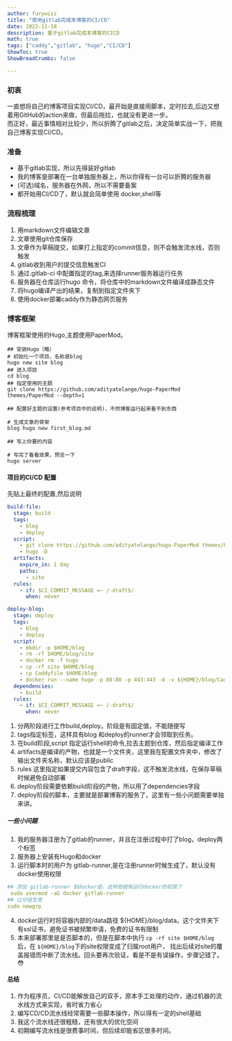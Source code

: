 ```yaml
---
author: furywizz
title: "使用gitlab完成本博客的CI/CD"
date: 2022-11-18
description: 基于gitlab完成本博客的CICD
math: true
tags: ["caddy","gitlab", "hugo","CI/CD"]
ShowToc: true
ShowBreadCrumbs: false

---
```


### 初衷
一直想将自己的博客项目实现CI/CD，最开始是直接用脚本，定时拉去,后边又想着用GitHub的action来做，但最后拖拉，也就没有更进一步。       
而正好，最近事情相对比较少，所以折腾了gitlab之后，决定简单实战一下，把我自己博客实现CI/CD。

### 准备
- 基于gitlab实现，所以先得装好gitlab
- 我的博客是部署在一台单独服务器上，所以你得有一台可以折腾的服务器
- (可选)域名，服务器在外网，所以不需要备案
- 都开始用CI/CD了，默认就会简单使用 docker,shell等

### 流程梳理
1. 用markdown文件编辑文章
2. 文章使用git仓库保存
3. 文章作为草稿提交，如果打上指定的commit信息，则不会触发流水线，否则触发 
4. gitlab收到用户的提交信息触发CI
5. 通过.gitlab-ci 中配置指定的tag,来选择runner服务器运行任务
6. 服务器在仓库运行hugo 命令，将仓库中的markdown文件编译成静态文件
7. 将hugo编译产出的结果，复制到指定文件夹下
8. 使用docker部署caddy作为静态网页服务

### 博客框架
博客框架使用的Hugo,主题使用PaperMod。
```shell
## 安装Hugo（略）
# 初始化一个项目，名称是blog
hugo new site blog  
## 进入项目
cd blog
## 指定使用的主题
git clone https://github.com/adityatelange/hugo-PaperMod themes/PaperMod --depth=1

## 配置好主题的设置(参考项目中的说明)，不然博客运行起来看不到东西

# 生成文章的骨架
blog hugo new first_blog.md

## 写上你要的内容

# 写完了看看效果，预览一下
hugo server
```

#### 项目的CI/CD 配置
先贴上最终的配置,然后说明
```yaml
build-file:
  stage: build
  tags:
    - blog
    - deploy
  script:
    - git clone https://github.com/adityatelange/hugo-PaperMod themes/PaperMod --depth=1
    - hugo -D
  artifacts:
    expire_in: 1 day
    paths:
      - site
  rules:
    - if: $CI_COMMIT_MESSAGE =~ /-draft$/
      when: never

deploy-blog:
  stage: deploy
  tags:
    - blog
    - deploy
  script:
    - mkdir -p $HOME/blog
    - rm -rf $HOME/blog/site
    - docker rm -f hugo
    - cp -rf site $HOME/blog
    - cp Caddyfile $HOME/blog
    - docker run --name hugo -p 80:80 -p 443:443 -d -v ${HOME}/blog/Caddyfile:/etc/caddy/Caddyfile -v ${HOME}/blog/site:/var/www  -v ${HOME}/blog/config:/config -v ${HOME}/blog/data:/data -e TZ=Asia/Shanghai caddy
  dependencies:
    - build
  rules:
    - if: $CI_COMMIT_MESSAGE =~ /-draft$/
      when: never
```
1. 分两阶段进行工作build,deploy。阶段是有固定值，不能随便写
2. tags指定标签，这样具有blog 和deploy的runner才会领取到任务。
3. 在build阶段,script 指定运行shell的命令,拉去主题到仓库，然后指定编译工作
4. artifacts是编译的产物，也就是一个文件夹，这里我在配置文件夹中，修改了输出文件夹名称，默认应该是public
5. rules 这里指定如果提交内容包含了draft字段，这不触发流水线，在保存草稿时候避免自动部署
6. deploy阶段需要依赖build阶段的产物，所以用了dependencies字段
7. deploy阶段的脚本，主要就是部署博客的服务了，这里有一些小问题需要单独来讲。

##### 一些小问题
1. 我的服务器注册为了gitlab的runner，并且在注册过程中打了blog，deploy两个标签
2. 服务器上安装有Hugo和docker
3. 运行脚本时的用户为 gitlab-runner,是在注册runner时候生成了，默认没有docker使用权限
```yaml
## 添加 gitlab-runner 到docker组，这样他就有运行docker的权限了
 sudo usermod -aG docker gitlab-runner
## 让分组生效
sudo newgrp
```
4. docker运行时将容器内部的/data路径 ${HOME}/blog/data。这个文件夹下有ssl证书，避免证书被频繁申请，免费的证书有限制
5. 本来部署那里是是否脚本的，但是在脚本中执行 `cp -rf site $HOME/blog` 后，在 `${HOME}/blog`下的site权限变成了归属root用户，
找出后续对site的覆盖报错而中断了流水线。回头要再次验证，看是不是有误操作，步骤记错了。😳

#### 总结
1. 作为程序员，CI/CD能解放自己的双手，原本手工处理的动作，通过机器的流水线方式来实现，省时省力省心
2. 编写CD/CD流水线经常需要一些脚本操作，所以得有一定的shell基础
3. 我这个流水线还很粗糙，还有很大的优化空间
4. 初期编写流水线是很费事时间，但后续却能省区很多时间。

